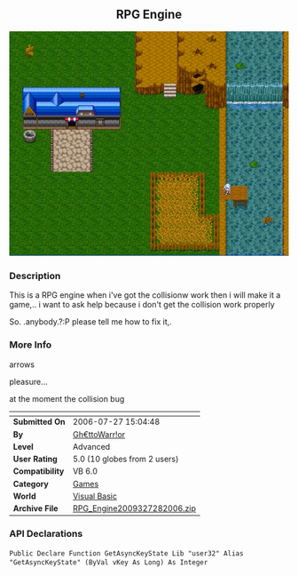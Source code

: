 ﻿<div align="center">

## RPG Engine

<img src="PIC20067281123491313.jpg">
</div>

### Description

This is a RPG engine when i've got the collisionw work then i will make it a game,.. i want to ask help because i don't get the collision work properly

So. .anybody.?:P please tell me how to fix it,.
 
### More Info
 
arrows

pleasure...

at the moment the collision bug


<span>             |<span>
---                |---
**Submitted On**   |2006-07-27 15:04:48
**By**             |[Gh€ttoWarr\!or](https://github.com/Planet-Source-Code/PSCIndex/blob/master/ByAuthor/gh-ttowarr-or.md)
**Level**          |Advanced
**User Rating**    |5.0 (10 globes from 2 users)
**Compatibility**  |VB 6\.0
**Category**       |[Games](https://github.com/Planet-Source-Code/PSCIndex/blob/master/ByCategory/games__1-38.md)
**World**          |[Visual Basic](https://github.com/Planet-Source-Code/PSCIndex/blob/master/ByWorld/visual-basic.md)
**Archive File**   |[RPG\_Engine2009327282006\.zip](https://github.com/Planet-Source-Code/gh-ttowarr-or-rpg-engine__1-66111/archive/master.zip)

### API Declarations

```
Public Declare Function GetAsyncKeyState Lib "user32" Alias "GetAsyncKeyState" (ByVal vKey As Long) As Integer
```





